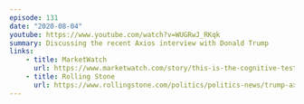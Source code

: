 ```yaml
---
episode: 131
date: "2020-08-04"
youtube: https://www.youtube.com/watch?v=WUGRwJ_RKqk
summary: Discussing the recent Axios interview with Donald Trump
links:
    - title: MarketWatch
      url: https://www.marketwatch.com/story/this-is-the-cognitive-test-trump-didnt-pass-internet-reacts-to-presidents-shocking-axios-interview-2020-08-04
    - title: Rolling Stone
      url: https://www.rollingstone.com/politics/politics-news/trump-axios-interview-jonathan-swan-1039137
---
```

